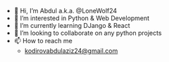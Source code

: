 - 👋 Hi, I’m Abdul a.k.a. @LoneWolf24
- 👀 I’m interested in Python & Web Development
- 🌱 I’m currently learning DJango & React
- 💞️ I’m looking to collaborate on any python projects
- 📫 How to reach me
    * kodirovabdulaziz24@gmail.com

<!---
LoneWolf24/LoneWolf24 is a ✨ special ✨ repository because its `README.md` (this file) appears on your GitHub profile.
You can click the Preview link to take a look at your changes.
--->
